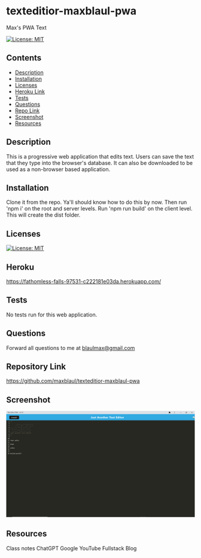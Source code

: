 # texteditior-maxblaul-pwa

Max's PWA Text

[![License: MIT](https://img.shields.io/badge/License-MIT-yellow.svg)](https://opensource.org/licenses/MIT)

## Contents
  * [Description](#Description)
  * [Installation](#installation)
  * [Licenses](#licenses)
  * [Heroku Link](#Heroku)
  * [Tests](#tests)
  * [Questions](#questions)
  * [Repo Link](#repolink)
  * [Screenshot](#screenshot)
  * [Resources](#resources)

## Description

This is a progressive web application that edits text. Users can save the text that they type into the browser's database. It can also be downloaded to be used as a non-browser based application.

## Installation

Clone it from the repo. Ya'll should know how to do this by now. Then run 'npm i' on the root and server levels. Run 'npm run build' on the client level. This will create the dist folder. 

## Licenses

[![License: MIT](https://img.shields.io/badge/License-MIT-yellow.svg)](https://opensource.org/licenses/MIT)

## Heroku

https://fathomless-falls-97531-c222181e03da.herokuapp.com/

## Tests 

No tests run for this web application.

## Questions 

Forward all questions to me at blaulmax@gmail.com

## Repository Link

https://github.com/maxblaul/texteditior-maxblaul-pwa

## Screenshot

![PWA SC](<Screenshot (25).png>)

## Resources

Class notes
ChatGPT
Google
YouTube
Fullstack Blog